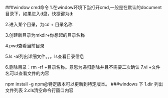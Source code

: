 ###window cmd命令
1.在window环境下当打开cmd,一般是在默认的document目录下，如果进入d盘，快捷键为d:

2.进入某个目录，为cd + 目录名称

3.创建新目录为mkdir+你想起的目录名称

4.pwd查看当前目录

5.ls -al列出详细文件。。。ls查看目录信息

6.删除目录：rm -rf +目录名称。意思为递归删除并且不需要二次确认
7.vi +文件名可以查看文件的内容

npm install -g npm@特定版本可以更新到特定版本。
###windows 下
1.dir 列出文件列表
2.cls清空命令行窗口内容

